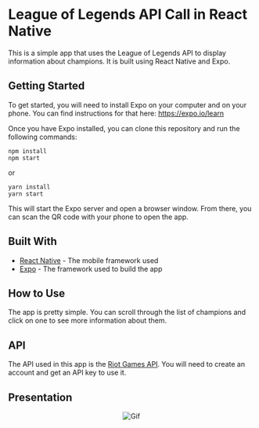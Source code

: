 # League of Legends API Call in React Native

This is a simple app that uses the League of Legends API to display information about champions. It is built using React Native and Expo.

## Getting Started

To get started, you will need to install Expo on your computer and on your phone. You can find instructions for that here: https://expo.io/learn

Once you have Expo installed, you can clone this repository and run the following commands:

```
npm install
npm start
```

or

```
yarn install
yarn start
```

This will start the Expo server and open a browser window. From there, you can scan the QR code with your phone to open the app.

## Built With

- [React Native](https://facebook.github.io/react-native/) - The mobile framework used
- [Expo](https://expo.io/) - The framework used to build the app

## How to Use

The app is pretty simple. You can scroll through the list of champions and click on one to see more information about them.

## API

The API used in this app is the [Riot Games API](https://developer.riotgames.com/). You will need to create an account and get an API key to use it.

## Presentation

<p align="center">
  <img src="./assets/presentation.gif" alt="Gif">
</p>

